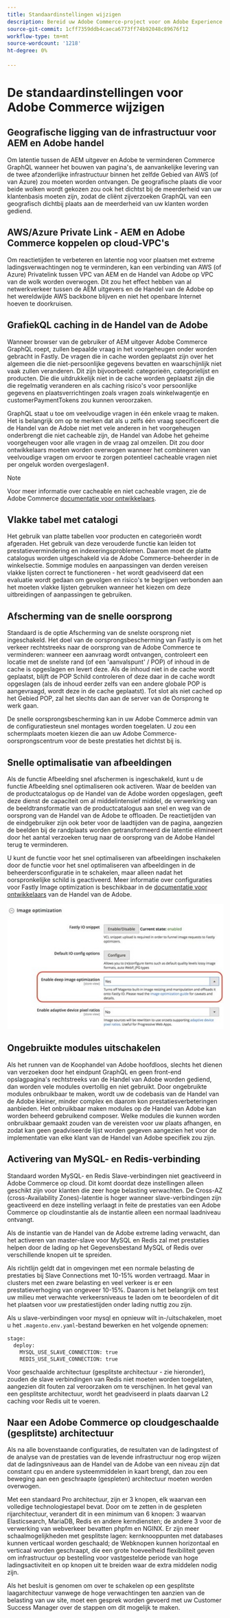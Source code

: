 ```yaml
---
title: Standaardinstellingen wijzigen
description: Bereid uw Adobe Commerce-project voor om Adobe Experience Manager als CMS te gebruiken door sommige standaardmontages te veranderen.
source-git-commit: 1cff7359ddb4caeca6773ff74b92048c89676f12
workflow-type: tm+mt
source-wordcount: '1218'
ht-degree: 0%

---
```



# De standaardinstellingen voor Adobe Commerce wijzigen

## Geografische ligging van de infrastructuur voor AEM en Adobe handel

Om latentie tussen de AEM uitgever en Adobe te verminderen Commerce GraphQL wanneer het bouwen van pagina&#39;s, de aanvankelijke levering van de twee afzonderlijke infrastructuur binnen het zelfde Gebied van AWS (of van Azure) zou moeten worden ontvangen. De geografische plaats die voor beide wolken wordt gekozen zou ook het dichtst bij de meerderheid van uw klantenbasis moeten zijn, zodat de cliënt zijverzoeken GraphQL van een geografisch dichtbij plaats aan de meerderheid van uw klanten worden gediend.

## AWS/Azure Private Link - AEM en Adobe Commerce koppelen op cloud-VPC&#39;s

Om reactietijden te verbeteren en latentie nog voor plaatsen met extreme ladingsverwachtingen nog te verminderen, kan een verbinding van AWS (of Azure) Privatelink tussen VPC van AEM en de Handel van Adobe op VPC van de wolk worden overwogen. Dit zou het effect hebben van al netwerkverkeer tussen de AEM uitgevers en de Handel van de Adobe op het wereldwijde AWS backbone blijven en niet het openbare Internet hoeven te doorkruisen.

## GrafiekQL caching in de Handel van de Adobe

Wanneer browser van de gebruiker of AEM uitgever Adobe Commerce GraphQL roept, zullen bepaalde vraag in het voorgeheugen onder worden gebracht
in Fastly. De vragen die in cache worden geplaatst zijn over het algemeen die die niet-persoonlijke gegevens bevatten en waarschijnlijk niet vaak zullen veranderen. Dit zijn bijvoorbeeld: categorieën, categorielijst en producten. Die die uitdrukkelijk niet in de cache worden geplaatst zijn die die regelmatig veranderen en als caching risico&#39;s voor persoonlijke gegevens en plaatsverrichtingen zoals vragen zoals winkelwagentje en customerPaymentTokens zou kunnen veroorzaken.

GraphQL staat u toe om veelvoudige vragen in één enkele vraag te maken. Het is belangrijk om op te merken dat als u zelfs één vraag specificeert die de Handel van de Adobe niet met vele anderen in het voorgeheugen onderbrengt die niet cacheable zijn, de Handel van Adobe het geheime voorgeheugen voor alle vragen in de vraag zal omzeilen. Dit zou door ontwikkelaars moeten worden overwogen wanneer het combineren van veelvoudige vragen om ervoor te zorgen potentieel cacheable vragen niet per ongeluk worden overgeslagen‡.

>[!NOTE]
>
> Voor meer informatie over cacheable en niet cacheable vragen, zie de Adobe Commerce [documentatie voor ontwikkelaars](https://devdocs.magento.com/guides/v2.4/graphql/caching.html).

## Vlakke tabel met catalogi

Het gebruik van platte tabellen voor producten en categorieën wordt afgeraden. Het gebruik van deze verouderde functie kan leiden tot prestatievermindering en indexeringsproblemen. Daarom moet de platte catalogus worden uitgeschakeld via de Adobe Commerce-beheerder in de winkelsectie. Sommige modules en aanpassingen van derden vereisen vlakke lijsten correct te functioneren - het wordt geadviseerd dat een evaluatie wordt gedaan om gevolgen en risico&#39;s te begrijpen verbonden aan het moeten vlakke lijsten gebruiken wanneer het kiezen om deze uitbreidingen of aanpassingen te gebruiken.

## Afscherming van de snelle oorsprong

Standaard is de optie Afscherming van de snelste oorsprong niet ingeschakeld. Het doel van de oorsprongsbescherming van Fastly is om het verkeer rechtstreeks naar de oorsprong van de Adobe Commerce te verminderen: wanneer een aanvraag wordt ontvangen, controleert een locatie met de snelste rand (of een &#39;aanvalspunt&#39; / POP) of inhoud in de cache is opgeslagen en levert deze. Als de inhoud niet in de cache wordt geplaatst, blijft de POP Schild controleren of deze daar in de cache wordt opgeslagen (als de inhoud eerder zelfs van een andere globale POP is aangevraagd, wordt deze in de cache geplaatst). Tot slot als niet cached op het Gebied POP, zal het slechts dan aan de server van de Oorsprong te werk gaan.

De snelle oorsprongsbescherming kan in uw Adobe Commerce admin van de configuratiesteun snel montages worden toegelaten. U zou een schermplaats moeten kiezen die aan uw Adobe Commerce- oorsprongscentrum voor de beste prestaties het dichtst bij is.

## Snelle optimalisatie van afbeeldingen

Als de functie Afbeelding snel afschermen is ingeschakeld, kunt u de functie Afbeelding snel optimaliseren ook activeren. Waar de beelden van de productcatalogus op de Handel van de Adobe worden opgeslagen, geeft deze dienst de capaciteit om al middelintensief middel, de verwerking van de beeldtransformatie van de productcatalogus aan snel en weg van de oorsprong van de Handel van de Adobe te offloaden. De reactietijden van de eindgebruiker zijn ook beter voor de laadtijden van de pagina, aangezien de beelden bij de randplaats worden getransformeerd die latentie elimineert door het aantal verzoeken terug naar de oorsprong van de Adobe Handel terug te verminderen.

U kunt de functie voor het snel optimaliseren van afbeeldingen inschakelen door de functie voor het snel optimaliseren van afbeeldingen in de beheerdersconfiguratie in te schakelen, maar alleen nadat het oorspronkelijke schild is geactiveerd. Meer informatie over configuraties voor Fastly Image optimization is beschikbaar in de [documentatie voor ontwikkelaars](https://devdocs.magento.com/cloud/cdn/fastly-image-optimization.html) van de Handel van de Adobe.

![Screenshot van de instellingen voor snelle optimalisatie van afbeeldingen in de Admin van de Adobe Commerce](../assets/commerce-at-scale/image-optimization.svg)

## Ongebruikte modules uitschakelen

Als het runnen van de Koophandel van Adobe hoofdloos, slechts het dienen van verzoeken door het eindpunt GraphQL en geen front-end opslagpagina&#39;s rechtstreeks van de Handel van Adobe worden gediend, dan worden vele modules overtollig en niet gebruikt. Door ongebruikte modules onbruikbaar te maken, wordt uw de codebasis van de Handel van de Adobe kleiner, minder complex en daarom kon prestatiesverbeteringen aanbieden. Het onbruikbaar maken modules op de Handel van Adobe kan worden beheerd gebruikend composer. Welke modules die kunnen worden onbruikbaar gemaakt zouden van de vereisten voor uw plaats afhangen, en zodat kan geen geadviseerde lijst worden gegeven aangezien het voor de implementatie van elke klant van de Handel van Adobe specifiek zou zijn.

## Activering van MySQL- en Redis-verbinding

Standaard worden MySQL- en Redis Slave-verbindingen niet geactiveerd in Adobe Commerce op cloud. Dit komt doordat deze instellingen alleen geschikt zijn voor klanten die zeer hoge belasting verwachten. De Cross-AZ (cross-Availability Zones)-latentie is hoger wanneer slave-verbindingen zijn geactiveerd en deze instelling verlaagt in feite de prestaties van een Adobe Commerce op cloudinstantie als de instantie alleen een normaal laadniveau ontvangt.

Als de instantie van de Handel van de Adobe extreme lading verwacht, dan het activeren van master-slave voor MySQL en Redis zal met prestaties helpen door de lading op het Gegevensbestand MySQL of Redis over verschillende knopen uit te spreiden.

Als richtlijn geldt dat in omgevingen met een normale belasting de prestaties bij Slave Connections met 10-15% worden vertraagd. Maar in clusters met een zware belasting en veel verkeer is er een prestatieverhoging van ongeveer 10-15%. Daarom is het belangrijk om test uw milieu met verwachte verkeersniveaus te laden om te beoordelen of dit het plaatsen voor uw prestatiestijden onder lading nuttig zou zijn.

Als u slave-verbindingen voor mysql en opnieuw wilt in-/uitschakelen, moet u het `.magento.env.yaml`-bestand bewerken en het volgende opnemen:

```
stage:
  deploy:
    MYSQL_USE_SLAVE_CONNECTION: true
    REDIS_USE_SLAVE_CONNECTION: true
```

Voor geschaalde architectuur (gesplitste architectuur - zie hieronder), zouden de slave verbindingen van Redis niet moeten worden toegelaten, aangezien dit fouten zal veroorzaken om te verschijnen. In het geval van een gesplitste architectuur, wordt het geadviseerd in plaats daarvan L2 caching voor Redis uit te voeren.

## Naar een Adobe Commerce op cloudgeschaalde (gesplitste) architectuur

Als na alle bovenstaande configuraties, de resultaten van de ladingstest of de analyse van de prestaties van de levende infrastructuur nog erop wijzen dat de ladingsniveaus aan de Handel van de Adobe van een niveau zijn dat constant cpu en andere systeemmiddelen in kaart brengt, dan zou een beweging aan een geschraapte (gespleten) architectuur moeten worden overwogen.

Met een standaard Pro architectuur, zijn er 3 knopen, elk waarvan een volledige technologiestapel bevat. Door om te zetten in de gespleten rijarchitectuur, verandert dit in een minimum van 6 knopen: 3 waarvan Elasticsearch, MariaDB, Redis en andere kerndiensten; de andere 3 voor de verwerking van webverkeer bevatten phpfm en NGINX. Er zijn meer schaalmogelijkheden met gesplitste lagen: kernknooppunten met databases kunnen verticaal worden geschaald; de Webknopen kunnen horizontaal en verticaal worden geschraapt, die een grote hoeveelheid flexibiliteit geven om infrastructuur op bestelling voor vastgestelde periode van hoge ladingsactiviteit en op knopen uit te breiden waar de extra middelen nodig zijn.

Als het besluit is genomen om over te schakelen op een gesplitste laagarchitectuur vanwege de hoge verwachtingen ten aanzien van de belasting van uw site, moet een gesprek worden gevoerd met uw Customer Success Manager over de stappen om dit mogelijk te maken.